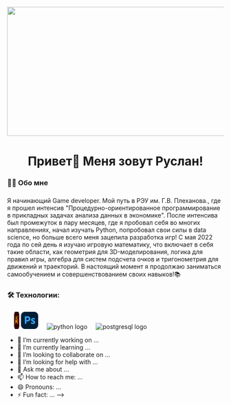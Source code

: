 <br clear="both">

<div align="center">
  <img height="300" width="600" src="https://media1.tenor.com/m/_EYOsX_1CUkAAAAC/pixel-night.gif"  />
</div>

###

<h1 align="center">Привет👋 Меня зовут Руслан!</h1>
<h3 align="left">👩‍💻  Обо мне</h3>

###

<p align="left">Я начинающий Game developer. Мой путь в РЭУ им. Г.В. Плеханова., где я прошел интенсив "Процедурно-ориентированное программирование в прикладных задачах анализа данных в экономике". После интенсива был промежуток в пару месяцев, где я пробовал себя во многих направлениях, начал изучать Python, попробовал свои силы в data science, но больше всего меня зацепила разработка игр! С мая 2022 года по сей день я изучаю игровую математику, что включает в себя такие области, как геометрия для 3D-моделирования, логика для правил игры, алгебра для систем подсчета очков и тригонометрия для движений и траекторий. В настоящий момент я продолжаю заниматься самообучением и совершенствованием своих навыков!📚 

<h3 align="left">🛠 Технологии:</h3>

###

<div align="left">
  <img width ="12" />
  <img src="https://github.com/tandpfun/skill-icons/raw/main/icons/Illustrator.svg" height = "40" alt "Adobe Illustrator logo"
  <img width="12" />
  <img src="https://github.com/tandpfun/skill-icons/raw/main/icons/Photoshop.svg" height = "40" alt="Photoshop logo"  />
  <img width="12" />
  <img src="https://skillicons.dev/icons?i=py" height="40" alt="python logo"  />
  <img width="12" />
  <img src="https://skillicons.dev/icons?i=postgres" height="40" alt="postgresql logo"  />
</div>

- 🔭 I’m currently working on ...
- 🌱 I’m currently learning ...
- 👯 I’m looking to collaborate on ...
- 🤔 I’m looking for help with ...
- 💬 Ask me about ...
- 📫 How to reach me: ...
- 😄 Pronouns: ...
- ⚡ Fun fact: ...
-->
